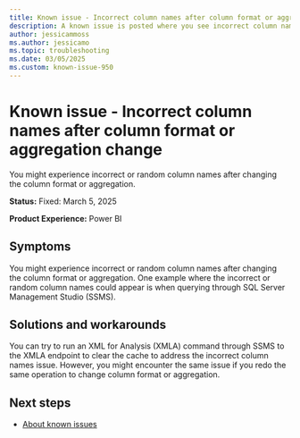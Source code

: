 ```yaml
---
title: Known issue - Incorrect column names after column format or aggregation change
description: A known issue is posted where you see incorrect column names after column format or aggregation change.
author: jessicammoss
ms.author: jessicamo
ms.topic: troubleshooting  
ms.date: 03/05/2025
ms.custom: known-issue-950
---
```


# Known issue - Incorrect column names after column format or aggregation change

You might experience incorrect or random column names after changing the column format or aggregation.

**Status:** Fixed: March 5, 2025

**Product Experience:** Power BI

## Symptoms

You might experience incorrect or random column names after changing the column format or aggregation. One example where the incorrect or random column names could appear is when querying through SQL Server Management Studio (SSMS).

## Solutions and workarounds

You can try to run an XML for Analysis (XMLA) command through SSMS to the XMLA endpoint to clear the cache to address the incorrect column names issue. However, you might encounter the same issue if you redo the same operation to change column format or aggregation.

## Next steps

- [About known issues](https://support.fabric.microsoft.com/known-issues)
